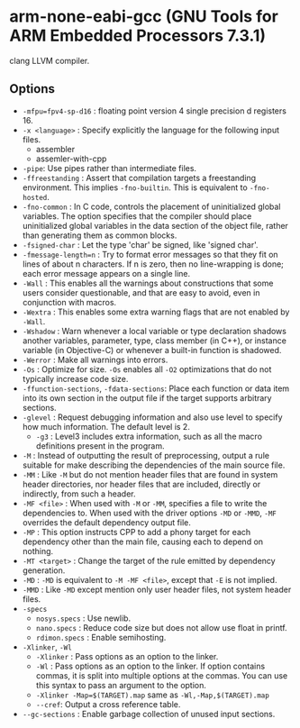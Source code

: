 # arm-none-eabi-gcc (GNU Tools for ARM Embedded Processors 7.3.1)

clang LLVM compiler.

## Options

* `-mfpu=fpv4-sp-d16` : floating point version 4 single precision d registers 16.
* `-x <language>` : Specify explicitly the language for the following input files.
	+	assembler
	+	assemler-with-cpp
* `-pipe`: Use pipes rather than intermediate files.
* `-ffreestanding` : Assert that compilation targets a freestanding environment. This implies `-fno-builtin`. This is equivalent to `-fno-hosted`.
* `-fno-common` : In C code, controls the placement of uninitialized global variables. The option specifies that the compiler should place uninitialized global variables in the data section of the object file, rather than generating them as common blocks.
* `-fsigned-char` : Let the type 'char' be signed, like 'signed char'.
* `-fmessage-length=n` : Try to format error messages so that they fit on lines of about n characters. If n is zero, then no line-wrapping is done; each error message appears on a single line.
* `-Wall` : This enables all the warnings about constructions that some users consider questionable, and that are easy to avoid, even in conjunction with macros.
* `-Wextra` : This enables some extra warning flags that are not enabled by `-Wall`.
* `-Wshadow` : Warn whenever a local variable or type declaration shadows another variables, parameter, type, class member (in C++), or instance variable (in Objective-C) or whenever a built-in function is shadowed.
* `-Werror` : Make all warnings into errors.
* `-Os` : Optimize for size. `-Os` enables all `-O2` optimizations that do not typically increase code size.
* `-ffunction-sections`, `-fdata-sections`: Place each function or data item into its own section in the output file if the target supports arbitrary sections.
* `-glevel` : Request debugging information and also use level to specify how much information. The default level is 2.
	+ `-g3` : Level3 includes extra information, such as all the macro definitions present in the program.
* `-M` : Instead of outputting the result of preprocessing, output a rule suitable for make describing the dependencies of the main source file.
* `-MM` : Like `-M` but do not mention header files that are found in system header directories, nor header files that are included, directly or indirectly, from such a header.
* `-MF <file>` : When used with `-M` or `-MM`, specifies a file to write the dependencies to. When used with the driver options `-MD` or `-MMD`, `-MF` overrides the default dependency output file.
* `-MP` : This option instructs CPP to add a phony target for each dependency other than the main file, causing each to depend on nothing.
* `-MT <target>` : Change the target of the rule emitted by dependency generation.
* `-MD` : `-MD` is equivalent to `-M -MF <file>`, except that `-E` is not implied.
* `-MMD` : Like `-MD` except mention only user header files, not system header files.
* `-specs`
	+ `nosys.specs` : Use newlib.
	+ `nano.specs` : Reduce code size but does not allow use float in printf.
	+ `rdimon.specs` : Enable semihosting.
* `-Xlinker`, `-Wl`
	+ `-Xlinker` : Pass options as an option to the linker.
	+ `-Wl` : Pass options as an option to the linker. If option contains commas, it is split into multiple options at the commas. You can use this syntax to pass an argument to the option.
	+ `-Xlinker -Map=$(TARGET).map` same as `-Wl,-Map,$(TARGET).map`
	+ `--cref`: Output a cross reference table.
* `--gc-sections` : Enable garbage collection of unused input sections.
